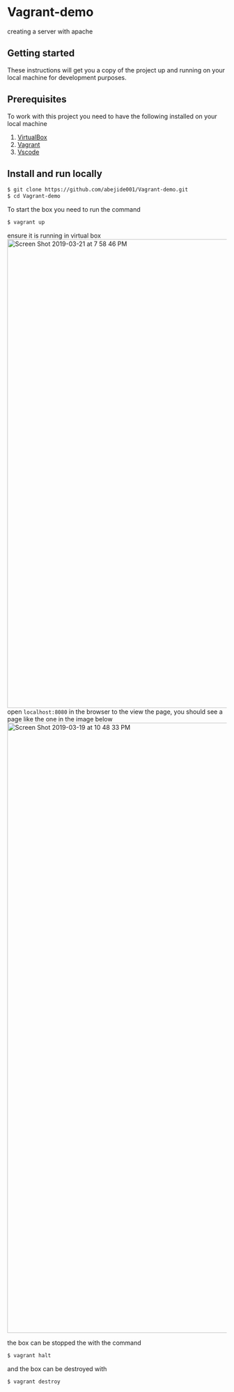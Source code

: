 # Vagrant-demo
creating a server with apache
## Getting started

These instructions will get you a copy of the project up and running on your local machine for development purposes.

## Prerequisites
To work with this project you need to have the following installed on your local machine

1. [VirtualBox](https://www.virtualbox.org/wiki/Downloads)
2. [Vagrant](https://www.vagrantup.com/)
3. [Vscode](https://code.visualstudio.com/download)

## Install and run locally

```bash
$ git clone https://github.com/abejide001/Vagrant-demo.git
$ cd Vagrant-demo
```
To start the box you need to run the command
```bash
$ vagrant up 
```
ensure it is running in virtual box
<img width="1077" alt="Screen Shot 2019-03-21 at 7 58 46 PM" src="https://user-images.githubusercontent.com/6943256/54777960-cbdf2800-4c13-11e9-97f7-197c3932843e.png">
open ```localhost:8080``` in the browser to the view the page, you should see a page like the one in the image below
<img width="1402" alt="Screen Shot 2019-03-19 at 10 48 33 PM" src="https://user-images.githubusercontent.com/6943256/54778333-a868ad00-4c14-11e9-85fb-4ef4cd3ef802.png">

the box can be stopped the with the command
```bash
$ vagrant halt
```
and the box can be destroyed with
```bash
$ vagrant destroy
```

